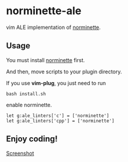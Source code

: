 # norminette-ale
vim ALE implementation of [norminette](https://github.com/42School/norminette).

## Usage
You must install [norminette](https://github.com/42School/norminette) first.

And then, move scripts to your plugin directory.

If you use **vim-plug**, you just need to run

```
bash install.sh
```

enable norminette.

```
let g:ale_linters['c'] = ['norminette']
let g:ale_linters['cpp'] = ['norminette']
```

## Enjoy coding!
[Screenshot](./pictures/Screenshot_20210207_045656.png)
